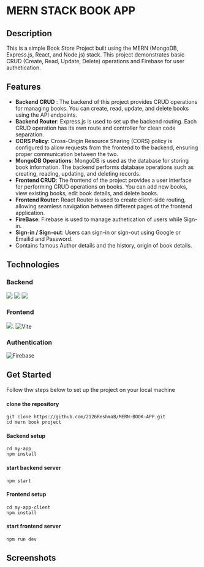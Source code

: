 # MERN STACK BOOK APP
## Description
This is a simple Book Store Project built using the MERN (MongoDB, Express.js, React, and Node.js) stack. This project demonstrates basic CRUD (Create, Read, Update, Delete) operations and Firebase for user authetication.
## Features
+ **Backend CRUD** : The backend of this project provides CRUD operations for managing books. You can create, read, update, and delete books using the API endpoints.
+ **Backend Router**: Express.js is used to set up the backend routing. Each CRUD operation has its own route and controller for clean code separation.
+ **CORS Policy**: Cross-Origin Resource Sharing (CORS) policy is configured to allow requests from the frontend to the backend, ensuring proper communication between the two.
+ **MongoDB Operations**: MongoDB is used as the database for storing book information. The backend performs database operations such as creating, reading, updating, and deleting records.
+ **Frontend CRUD**: The frontend of the project provides a user interface for performing CRUD operations on books. You can add new books, view existing books, edit book details, and delete books.
+ **Frontend Router**: React Router is used to create client-side routing, allowing seamless navigation between different pages of the frontend application.
+ **FireBase**: Firebase is used to manage authetication of users while Sign-in.
+ **Sign-in / Sign-out**: Users can sign-in or sign-out using Google or Emailid and Password.
+ Contains famous Author details and the history, origin of book details.
## Technologies
### Backend
![](https://img.shields.io/badge/MongoDB-4EA94B?style=for-the-badge&logo=mongodb&logoColor=white)
![](https://img.shields.io/badge/Express%20js-000000?style=for-the-badge&logo=express&logoColor=white)
![](https://img.shields.io/badge/Node%20js-339933?style=for-the-badge&logo=nodedotjs&logoColor=white)
### Frontend
 ![](https://img.shields.io/badge/React-20232A?style=for-the-badge&logo=react&logoColor=61DAFB).
 ![Vite](https://img.shields.io/badge/vite-%23646CFF.svg?style=for-the-badge&logo=vite&logoColor=white)
 ### Authentication
 ![Firebase](https://img.shields.io/badge/firebase-a08021?style=for-the-badge&logo=firebase&logoColor=ffcd34)
 ## Get Started
 Follow thw steps below to set up the project on your local machine
 #### clone the repository
 ```
 git clone https://github.com/2126ReshmaB/MERN-BOOK-APP.git
 cd mern book project
```
#### Backend setup
```
cd my-app
npm install
```
#### start backend server
```
npm start
```
#### Frontend setup
```
cd my-app-client
npm install
```
#### start frontend server
```
npm run dev
```
## Screenshots

 
 
